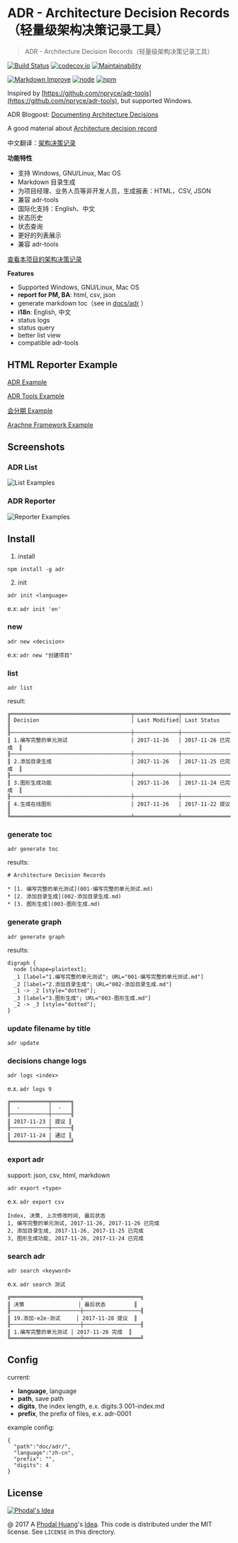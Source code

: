 ADR - Architecture Decision Records（轻量级架构决策记录工具）
===

> ADR - Architecture Decision Records（轻量级架构决策记录工具）

[![Build Status](https://travis-ci.org/phodal/adr.svg?branch=master)](https://travis-ci.org/phodal/adr) [![codecov.io](https://codecov.io/github/phodal/adr/coverage.svg?branch=master)](https://codecov.io/github/phodal/adr?branch=master)  [![Maintainability](https://api.codeclimate.com/v1/badges/5cd05f9857e0a2031ba1/maintainability)](https://codeclimate.com/github/phodal/adr/maintainability) 

[![Markdown Improve](https://img.shields.io/badge/markdown--improve-Phodal-blue.svg)](https://github.com/phodal/markdown-improve) [![node](https://img.shields.io/node/v/adr.svg)](https://www.npmjs.com/package/adr) [![npm](https://img.shields.io/npm/v/adr.svg)](https://www.npmjs.com/adr)

Inspired by [https://github.com/npryce/adr-tools](https://github.com/npryce/adr-tools), but supported Windows.

ADR Blogpost: [Documenting Architecture Decisions](http://thinkrelevance.com/blog/2011/11/15/documenting-architecture-decisions)

A good material about [Architecture decision record](https://github.com/joelparkerhenderson/architecture_decision_record)

中文翻译：[架构决策记录](https://www.phodal.com/blog/documenting-architecture-decisions/)

**功能特性**

 - 支持 Windows, GNU/Linux, Mac OS
 - Markdown 目录生成
 - 为项目经理、业务人员等非开发人员，生成报表：HTML，CSV, JSON
 - 兼容 adr-tools
 - 国际化支持：English、中文
 - 状态历史
 - 状态查询
 - 更好的列表展示
 - 兼容 adr-tools

[查看本项目的架构决策记录](/docs/adr)

**Features**

 - Supported Windows, GNU/Linux, Mac OS
 - **report for PM, BA**: html, csv, json
 - generate markdown toc（see in [docs/adr](/docs/adr) ）
 - **i18n**: English, 中文
 - status logs
 - status query
 - better list view
 - compatible adr-tools

HTML Reporter Example
---
 
[ADR Example](https://phodal.github.io/adr/examples/export-1.html)

[ADR Tools Example](https://phodal.github.io/adr/examples/export-3.html)

[会分期 Example](https://phodal.github.io/adr/examples/export-2.html)

[Arachne Framework Example](https://phodal.github.io/adr/examples/export-4.html)

Screenshots
---

### ADR List

![List Examples](docs/list-example.png)

### ADR Reporter 

![Reporter Examples](docs/reporter-example.png)

Install
---

1. install

```
npm install -g adr
```

2. init

```
adr init <language>
```

e.x: ``adr init 'en'``

### new

```
adr new <decision>
```

e.x: ``adr new "创建项目"``

### list

```
adr list
```

result:

```
╔══════════════════════════════════════╤══════════════╤═══════════════════╗
║ Decision                             │ Last Modified│ Last Status       ║
╟──────────────────────────────────────┼──────────────┼───────────────────╢
║ 1.编写完整的单元测试                    │ 2017-11-26   │ 2017-11-26 已完成  ║
╟──────────────────────────────────────┼──────────────┼───────────────────╢
║ 2.添加目录生成                         │ 2017-11-26   │ 2017-11-25 已完成  ║
╟──────────────────────────────────────┼──────────────┼───────────────────╢
║ 3.图形生成功能                         │ 2017-11-26   │ 2017-11-24 已完成  ║
╟──────────────────────────────────────┼──────────────┼───────────────────╢
║ 4.生成在线图形                         │ 2017-11-26   │ 2017-11-22 提议    ║
╚══════════════════════════════════════╧══════════════╧═══════════════════╝
```

### generate toc

```
adr generate toc
```

results:

```
# Architecture Decision Records

* [1. 编写完整的单元测试](001-编写完整的单元测试.md)
* [2. 添加目录生成](002-添加目录生成.md)
* [3. 图形生成](003-图形生成.md)
```

### generate graph

```
adr generate graph
```

results:

```
digraph {
  node [shape=plaintext];
  _1 [label="1.编写完整的单元测试"; URL="001-编写完整的单元测试.md"]
  _2 [label="2.添加目录生成"; URL="002-添加目录生成.md"]
  _1 -> _2 [style="dotted"];
  _3 [label="3.图形生成"; URL="003-图形生成.md"]
  _2 -> _3 [style="dotted"];
}
```

### update filename by title

```
adr update
```

### decisions change logs

```
adr logs <index>
```

e.x. ``adr logs 9``

```
╔════════════╤══════╗
║  -         │  -   ║
╟────────────┼──────╢
║ 2017-11-23 │ 提议 ║
╟────────────┼──────╢
║ 2017-11-24 │ 通过 ║
╚════════════╧══════╝
```

### export adr

support: json, csv, html, markdown

```
adr export <type>
```

e.x. ``adr export csv``

```
Index, 决策, 上次修改时间, 最后状态
1, 编写完整的单元测试, 2017-11-26, 2017-11-26 已完成
2, 添加目录生成, 2017-11-26, 2017-11-25 已完成
3, 图形生成功能, 2017-11-26, 2017-11-24 已完成
```

### search adr

```
adr search <keyword>
```

e.x. ``adr search 测试``

```
╔══════════════════════╤══════════════════╗
║ 决策                 │ 最后状态         ║
╟──────────────────────┼──────────────────╢
║ 19.添加-e2e-测试     │ 2017-11-28 提议  ║
╟──────────────────────┼──────────────────╢
║ 1.编写完整的单元测试 │ 2017-11-26 完成  ║
╚══════════════════════╧══════════════════╝
```

Config
---

current:
 
  - **language**, language
  - **path**, save path
  - **digits**, the index length, e.x. digits:3 001-index.md
  - **prefix**, the prefix of files, e.x. adr-0001

example config: 

```
{
  "path":"doc/adr/",
  "language":"zh-cn",
  "prefix": "",
  "digits": 4
}
```

License
---

[![Phodal's Idea](http://brand.phodal.com/shields/idea-small.svg)](http://ideas.phodal.com/)

@ 2017 A [Phodal Huang](https://www.phodal.com)'s [Idea](http://github.com/phodal/ideas).  This code is distributed under the MIT license. See `LICENSE` in this directory.
